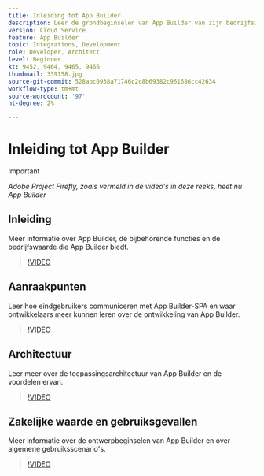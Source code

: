 ```yaml
---
title: Inleiding tot App Builder
description: Leer de grondbeginselen van App Builder van zijn bedrijfswaarde tot zijn architectuur.
version: Cloud Service
feature: App Builder
topic: Integrations, Development
role: Developer, Architect
level: Beginner
kt: 9452, 9464, 9465, 9466
thumbnail: 339158.jpg
source-git-commit: 528abc0938a71746c2c8b69382c961686cc42634
workflow-type: tm+mt
source-wordcount: '97'
ht-degree: 2%

---
```



# Inleiding tot App Builder

>[!IMPORTANT]
>
> _Adobe Project Firefly, zoals vermeld in de video&#39;s in deze reeks, heet nu App Builder_

## Inleiding

Meer informatie over App Builder, de bijbehorende functies en de bedrijfswaarde die App Builder biedt.

>[!VIDEO](https://video.tv.adobe.com/v/339158/?quality=12&learn=on)

## Aanraakpunten

Leer hoe eindgebruikers communiceren met App Builder-SPA en waar ontwikkelaars meer kunnen leren over de ontwikkeling van App Builder.

>[!VIDEO](https://video.tv.adobe.com/v/339159/?quality=12&learn=on)

## Architectuur

Leer meer over de toepassingsarchitectuur van App Builder en de voordelen ervan.

>[!VIDEO](https://video.tv.adobe.com/v/339160/?quality=12&learn=on)

## Zakelijke waarde en gebruiksgevallen

Meer informatie over de ontwerpbeginselen van App Builder en over algemene gebruiksscenario&#39;s.

>[!VIDEO](https://video.tv.adobe.com/v/339161/?quality=12&learn=on)
